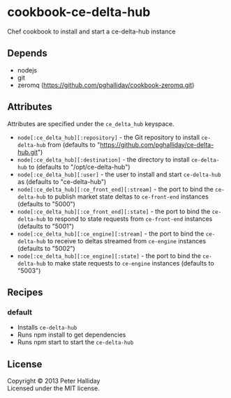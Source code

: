 cookbook-ce-delta-hub
=====================

Chef cookbook to install and start a ce-delta-hub instance

## Depends

- nodejs
- git
- zeromq (https://github.com/pghalliday/cookbook-zeromq.git)

## Attributes

Attributes are specified under the `ce_delta_hub` keyspace.

- `node[:ce_delta_hub][:repository]` - the Git repository to install `ce-delta-hub` from (defaults to "https://github.com/pghalliday/ce-delta-hub.git")
- `node[:ce_delta_hub][:destination]` - the directory to install `ce-delta-hub` to (defaults to "/opt/ce-delta-hub")
- `node[:ce_delta_hub][:user]` - the user to install and start `ce-delta-hub` as (defaults to "ce-delta-hub")
- `node[:ce_delta_hub][:ce_front_end][:stream]` - the port to bind the `ce-delta-hub` to publish market state deltas to `ce-front-end` instances (defaults to "5000")
- `node[:ce_delta_hub][:ce_front_end][:state]` - the port to bind the `ce-delta-hub` to respond to state requests from `ce-front-end` instances (defaults to "5001")
- `node[:ce_delta_hub][:ce_engine][:stream]` - the port to bind the `ce-delta-hub` to receive to deltas streamed from `ce-engine` instances (defaults to "5002")
- `node[:ce_delta_hub][:ce_engine][:state]` - the port to bind the `ce-delta-hub` to make state requests to `ce-engine` instances (defaults to "5003")

## Recipes

### default

- Installs `ce-delta-hub`
- Runs npm install to get dependencies
- Runs npm start to start the `ce-delta-hub`

## License
Copyright &copy; 2013 Peter Halliday  
Licensed under the MIT license.
